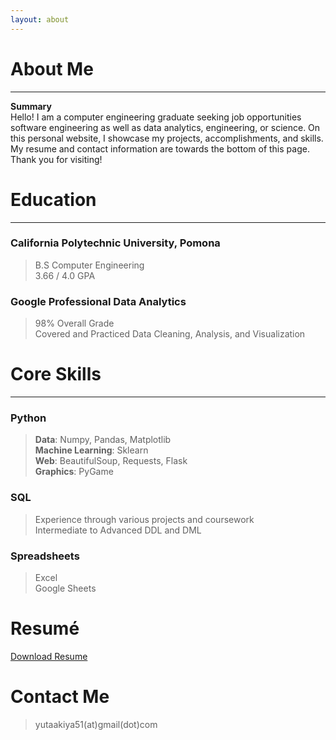 ```yaml
---
layout: about 
---
```


# About Me
---
**Summary**  
Hello! I am a computer engineering graduate seeking job opportunities software engineering as well as data analytics, engineering, or science. 
On this personal website, I showcase my projects, accomplishments, and skills. My resume and contact information are towards the bottom of this page. Thank you for visiting!


# Education
---
### California Polytechnic University, Pomona
> B.S Computer Engineering  
> 3.66 / 4.0 GPA  


### Google Professional Data Analytics
> 98% Overall Grade  
> Covered and Practiced Data Cleaning, Analysis, and Visualization


# Core Skills  
---
### Python
> **Data**: Numpy, Pandas, Matplotlib  
> **Machine Learning**: Sklearn  
> **Web**: BeautifulSoup, Requests, Flask  
> **Graphics**: PyGame  


### SQL
> Experience through various projects and coursework  
> Intermediate to Advanced DDL and DML


### Spreadsheets
> Excel  
> Google Sheets


# Resumé
<a href="" download>Download Resume</a>


# Contact Me 
> yutaakiya51(at)gmail(dot)com
